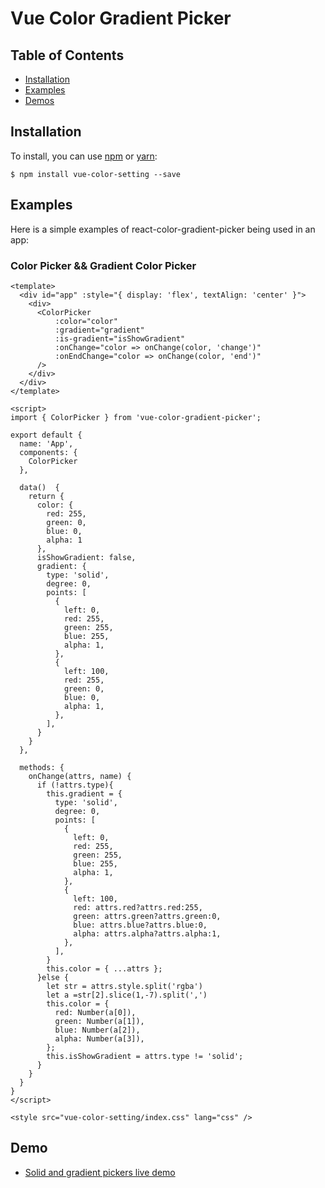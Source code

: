 # Vue Color Gradient Picker

## Table of Contents

* [Installation](#installation)
* [Examples](#examples)
* [Demos](#demo)

## Installation

To install, you can use [npm](https://npmjs.org/) or [yarn](https://yarnpkg.com):


    $ npm install vue-color-setting --save
    
## Examples

Here is a simple examples of react-color-gradient-picker being used in an app:

### Color Picker && Gradient Color Picker
```vue
<template>
  <div id="app" :style="{ display: 'flex', textAlign: 'center' }">
    <div>
      <ColorPicker
          :color="color"
          :gradient="gradient"
          :is-gradient="isShowGradient"
          :onChange="color => onChange(color, 'change')"
          :onEndChange="color => onChange(color, 'end')"
      />
    </div>
  </div>
</template>

<script>
import { ColorPicker } from 'vue-color-gradient-picker';

export default {
  name: 'App',
  components: {
    ColorPicker
  },

  data()  {
    return {
      color: {
        red: 255,
        green: 0,
        blue: 0,
        alpha: 1
      },
      isShowGradient: false,
      gradient: {
        type: 'solid',
        degree: 0,
        points: [
          {
            left: 0,
            red: 255,
            green: 255,
            blue: 255,
            alpha: 1,
          },
          {
            left: 100,
            red: 255,
            green: 0,
            blue: 0,
            alpha: 1,
          },
        ],
      }
    }
  },   

  methods: {
    onChange(attrs, name) {
      if (!attrs.type){
        this.gradient = {
          type: 'solid',
          degree: 0,
          points: [
            {
              left: 0,
              red: 255,
              green: 255,
              blue: 255,
              alpha: 1,
            },
            {
              left: 100,
              red: attrs.red?attrs.red:255,
              green: attrs.green?attrs.green:0,
              blue: attrs.blue?attrs.blue:0,
              alpha: attrs.alpha?attrs.alpha:1,
            },
          ],
        }
        this.color = { ...attrs };
      }else {
        let str = attrs.style.split('rgba')
        let a =str[2].slice(1,-7).split(',')
        this.color = {
          red: Number(a[0]),
          green: Number(a[1]),
          blue: Number(a[2]),
          alpha: Number(a[3]),
        };
        this.isShowGradient = attrs.type != 'solid';
      }
    }
  }
}
</script>

<style src="vue-color-setting/index.css" lang="css" />
```
## Demo

* [Solid and gradient pickers live demo](https://arthay.github.io/vue-color-setting/)
